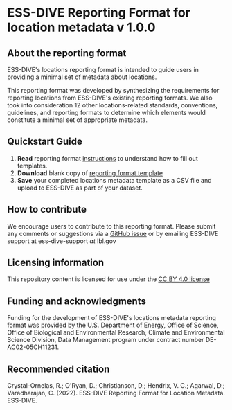 # ESS-DIVE Reporting Format for location metadata v 1.0.0

## About the reporting format
ESS-DIVE's locations reporting format is intended to guide users in providing a minimal set of metadata about locations.

This reporting format was developed by synthesizing the requirements for reporting locations from ESS-DIVE's existing reporting formats. We also took into consideration 12 other locations-related standards, conventions, guidelines, and reporting formats to determine which elements would constitute a minimal set of appropriate metadata.

## Quickstart Guide
  1. **Read** reporting format [instructions](instructions.md) to understand how to fill out templates.
  2. **Download** blank copy of [reporting format template](https://github.com/ess-dive-community/essdive-location-metadata/tree/main/templates)
  4. **Save** your completed locations metadata template as a CSV file and upload to ESS-DIVE as part of your dataset.

## How to contribute
We encourage users to contribute to this reporting format. Please submit any comments or suggestions via a [GitHub issue](https://github.com/ess-dive-community/essdive-location-metadata/issues/new/choose) or by emailing ESS-DIVE support at ess-dive-support *at* lbl.gov  

## Licensing information
This repository content is licensed for use under the [CC BY 4.0 license](https://creativecommons.org/licenses/by/4.0/)

## Funding and acknowledgments
Funding for the development of ESS-DIVE's locations metadata reporting format was provided by the U.S. Department of Energy, Office of Science, Office of Biological and Environmental Research, Climate and Environmental Science Division, Data Management program under contract number DE-AC02-05CH11231.

## Recommended citation
Crystal-Ornelas, R.; O'Ryan, D.; Christianson, D.; Hendrix, V. C.; Agarwal, D.; Varadharajan, C. (2022). ESS-DIVE Reporting Format for Location Metadata. ESS-DIVE.
